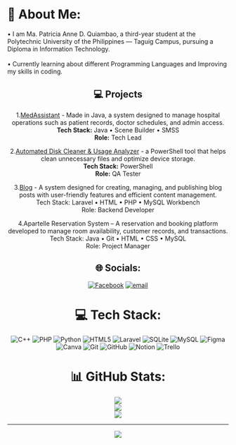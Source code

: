 # 💫 About Me:
• I am Ma. Patricia Anne D. Quiambao, a third-year student at the Polytechnic University of the Philippines — Taguig Campus, pursuing a Diploma in Information Technology.<br> <br>• Currently learning about different Programming Languages and Improving my skills in coding. <br>

<div align="center">

## 💻 Projects
1.[MedAssistant](https://github.com/delima-justine/MedAssistant) - Made in Java, a system designed to manage hospital operations such as patient records, doctor schedules, and admin access. <br>
**Tech Stack:** Java • Scene Builder • SMSS <br> **Role:** Tech Lead <br>

2.[Automated Disk Cleaner & Usage Analyzer](https://github.com/mejares-jamesmichael/OS-PROJECT-Powershell-GUI) - a PowerShell tool that helps clean unnecessary files and optimize device storage. <br>
**Tech Stack:** PowerShell <br> **Role:** QA Tester <br>

3.[Blog](https://github.com/Romero-DiannaRain/Blog-/tree/main) - A system designed for creating, managing, and publishing blog posts with user-friendly features and efficient content management. <br>
Tech Stack: Laravel • HTML • PHP • MySQL Workbench <br> Role: Backend Developer <br>

4.Apartelle Reservation System – A reservation and booking platform developed to manage room availability, customer records, and transactions. <br>
Tech Stack: Java • Git • HTML • CSS • MySQL <br> Role: Project Manager <br>

<div align="center">


## 🌐 Socials:
[![Facebook](https://img.shields.io/badge/Facebook-%231877F2.svg?logo=Facebook&logoColor=white)](https://facebook.com/https://www.facebook.com/patricia.quiambao.2025/) [![email](https://img.shields.io/badge/Email-D14836?logo=gmail&logoColor=white)](mailto:quiambaopatricia078@gmail.com) 


<div align="center">


# 💻 Tech Stack:
![C++](https://img.shields.io/badge/c++-%2300599C.svg?style=for-the-badge&logo=c%2B%2B&logoColor=white) ![PHP](https://img.shields.io/badge/php-%23777BB4.svg?style=for-the-badge&logo=php&logoColor=white) ![Python](https://img.shields.io/badge/python-3670A0?style=for-the-badge&logo=python&logoColor=ffdd54) ![HTML5](https://img.shields.io/badge/html5-%23E34F26.svg?style=for-the-badge&logo=html5&logoColor=white) ![Laravel](https://img.shields.io/badge/laravel-%23FF2D20.svg?style=for-the-badge&logo=laravel&logoColor=white) ![SQLite](https://img.shields.io/badge/sqlite-%2307405e.svg?style=for-the-badge&logo=sqlite&logoColor=white) ![MySQL](https://img.shields.io/badge/mysql-4479A1.svg?style=for-the-badge&logo=mysql&logoColor=white) ![Figma](https://img.shields.io/badge/figma-%23F24E1E.svg?style=for-the-badge&logo=figma&logoColor=white) ![Canva](https://img.shields.io/badge/Canva-%2300C4CC.svg?style=for-the-badge&logo=Canva&logoColor=white) ![Git](https://img.shields.io/badge/git-%23F05033.svg?style=for-the-badge&logo=git&logoColor=white) ![GitHub](https://img.shields.io/badge/github-%23121011.svg?style=for-the-badge&logo=github&logoColor=white) ![Notion](https://img.shields.io/badge/Notion-%23000000.svg?style=for-the-badge&logo=notion&logoColor=white) ![Trello](https://img.shields.io/badge/Trello-%23026AA7.svg?style=for-the-badge&logo=Trello&logoColor=white)


<div align="center">


# 📊 GitHub Stats:
![](https://github-readme-stats.vercel.app/api?username=quiambao-mapatriciaanne&theme=dark&hide_border=false&include_all_commits=false&count_private=false)<br/>
![](https://nirzak-streak-stats.vercel.app/?user=quiambao-mapatriciaanne&theme=dark&hide_border=false)<br/>
![](https://github-readme-stats.vercel.app/api/top-langs/?username=quiambao-mapatriciaanne&theme=dark&hide_border=false&include_all_commits=false&count_private=false&layout=compact)


<div align="center">


---
[![](https://visitcount.itsvg.in/api?id=quiambao-mapatriciaanne&icon=0&color=0)](https://visitcount.itsvg.in)

<!-- Proudly created with GPRM ( https://gprm.itsvg.in ) -->
